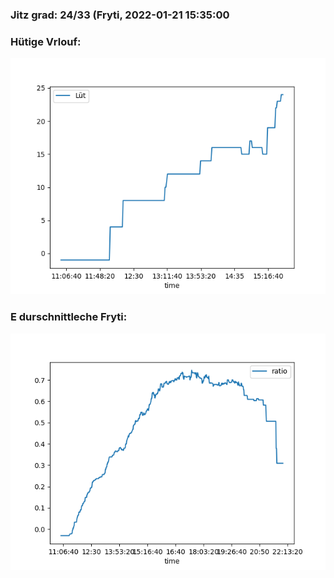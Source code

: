 ### Jitz grad: 24/33 (Fryti, 2022-01-21 15:35:00

### Hütige Vrlouf:
![Graph](Today.png)

### E durschnittleche Fryti:
![Graph](Fryti.png)